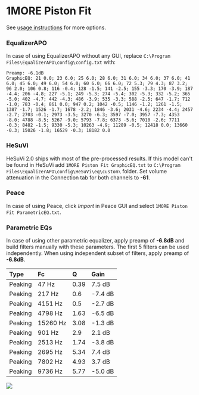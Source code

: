 # 1MORE Piston Fit
See [usage instructions](https://github.com/jaakkopasanen/AutoEq#usage) for more options.

### EqualizerAPO
In case of using EqualizerAPO without any GUI, replace `C:\Program Files\EqualizerAPO\config\config.txt`
with:
```
Preamp: -6.1dB
GraphicEQ: 21 0.0; 23 6.0; 25 6.0; 28 6.0; 31 6.0; 34 6.0; 37 6.0; 41 6.0; 45 6.0; 49 6.0; 54 6.0; 60 6.0; 66 6.0; 72 5.3; 79 4.3; 87 3.2; 96 2.0; 106 0.8; 116 -0.4; 128 -1.5; 141 -2.5; 155 -3.3; 170 -3.9; 187 -4.4; 206 -4.8; 227 -5.1; 249 -5.3; 274 -5.4; 302 -5.3; 332 -5.2; 365 -5.0; 402 -4.7; 442 -4.3; 486 -3.9; 535 -3.3; 588 -2.5; 647 -1.7; 712 -1.0; 783 -0.4; 861 0.0; 947 0.2; 1042 -0.5; 1146 -1.2; 1261 -1.5; 1387 -1.7; 1526 -1.7; 1678 -2.2; 1846 -3.6; 2031 -4.6; 2234 -4.4; 2457 -2.7; 2703 -0.1; 2973 -3.5; 3270 -6.3; 3597 -7.0; 3957 -7.3; 4353 -8.0; 4788 -8.5; 5267 -9.0; 5793 -7.8; 6373 -5.6; 7010 -2.6; 7711 -0.3; 8482 -1.5; 9330 -5.3; 10263 -4.9; 11289 -0.5; 12418 0.0; 13660 -0.3; 15026 -1.8; 16529 -0.3; 18182 0.0
```

### HeSuVi
HeSuVi 2.0 ships with most of the pre-processed results. If this model can't be found in HeSuVi add
`1MORE Piston Fit GraphicEQ.txt` to `C:\Program Files\EqualizerAPO\config\HeSuVi\eq\custom\` folder.
Set volume attenuation in the Connection tab for both channels to **-61**.

### Peace
In case of using Peace, click *Import* in Peace GUI and select `1MORE Piston Fit ParametricEQ.txt`.

### Parametric EQs
In case of using other parametric equalizer, apply preamp of **-6.8dB** and build filters manually
with these parameters. The first 5 filters can be used independently.
When using independent subset of filters, apply preamp of **-6.8dB**.

| Type    | Fc       |    Q | Gain    |
|:--------|:---------|:-----|:--------|
| Peaking | 47 Hz    | 0.39 | 7.5 dB  |
| Peaking | 217 Hz   | 0.6  | -7.4 dB |
| Peaking | 4151 Hz  | 0.5  | -2.7 dB |
| Peaking | 4798 Hz  | 1.63 | -6.5 dB |
| Peaking | 15260 Hz | 3.08 | -1.3 dB |
| Peaking | 901 Hz   | 2.9  | 2.1 dB  |
| Peaking | 2513 Hz  | 1.74 | -3.8 dB |
| Peaking | 2695 Hz  | 5.34 | 7.4 dB  |
| Peaking | 7802 Hz  | 4.93 | 3.7 dB  |
| Peaking | 9736 Hz  | 5.77 | -5.0 dB |

![](https://raw.githubusercontent.com/jaakkopasanen/AutoEq/master/results/rtings/avg/1MORE%20Piston%20Fit/1MORE%20Piston%20Fit.png)